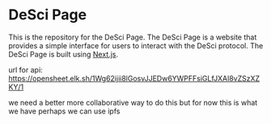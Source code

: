 # DeSci Page

This is the repository for the DeSci Page. The DeSci Page is a website that provides a simple interface for users to interact with the DeSci protocol. The DeSci Page is built using [Next.js](https://nextjs.org/).

url for api: https://opensheet.elk.sh/1Wg62ijii8lGosvJJEDw6YWPFFsiGLfJXAl8vZSzXZKY/1

we need a better more collaborative way to do this but for now this is what we have
perhaps we can use ipfs